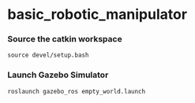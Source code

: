 # basic_robotic_manipulator

### Source the catkin workspace

`source devel/setup.bash`

### Launch Gazebo Simulator

`roslaunch gazebo_ros empty_world.launch`
